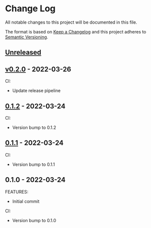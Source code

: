 # Change Log

All notable changes to this project will be documented in this file.

The format is based on [Keep a Changelog](http://keepachangelog.com/) and this
project adheres to [Semantic Versioning](http://semver.org/).

<a name="unreleased"></a>
## [Unreleased]



<a name="v0.2.0"></a>
## [v0.2.0] - 2022-03-26
CI:
- Update release pipeline


<a name="0.1.2"></a>
## [0.1.2] - 2022-03-24
CI:
- Version bump to 0.1.2


<a name="0.1.1"></a>
## [0.1.1] - 2022-03-24
CI:
- Version bump to 0.1.1


<a name="0.1.0"></a>
## 0.1.0 - 2022-03-24
FEATURES:
- Initial commit

CI:
- Version bump to 0.1.0


[Unreleased]: https://github.com/junminahn/nodbox/compare/v0.2.0...HEAD
[v0.2.0]: https://github.com/junminahn/nodbox/compare/0.1.2...v0.2.0
[0.1.2]: https://github.com/junminahn/nodbox/compare/0.1.1...0.1.2
[0.1.1]: https://github.com/junminahn/nodbox/compare/0.1.0...0.1.1
